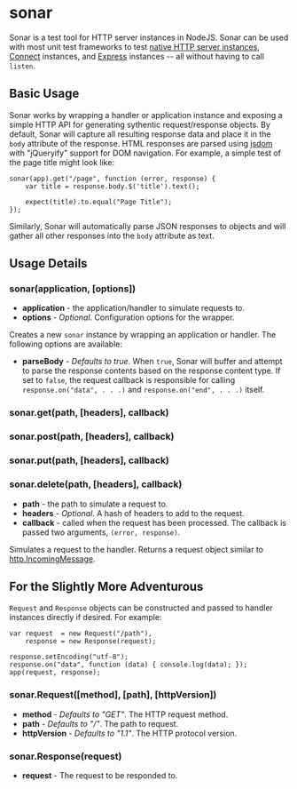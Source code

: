 sonar
=====

Sonar is a test tool for HTTP server instances in NodeJS. Sonar can be used with
most unit test frameworks to test [native HTTP server instances][1],
[Connect][2] instances, and [Express][3] instances -- all without having to
call `listen`.

## Basic Usage

Sonar works by wrapping a handler or application instance and exposing a simple
HTTP API for generating sythentic request/response objects. By default, Sonar
will capture all resulting response data and place it in the `body` attribute
of the response. HTML responses are parsed using [jsdom][4] with "jQueryify"
support for DOM navigation. For example, a simple test of the page title might
look like:

    sonar(app).get("/page", function (error, response) {
        var title = response.body.$('title').text();
        
        expect(title).to.equal("Page Title");
    });

Similarly, Sonar will automatically parse JSON responses to objects and will
gather all other responses into the `body` attribute as text.

## Usage Details

### sonar(application, [options])

 + **application** - the application/handler to simulate requests to.
 + **options** - _Optional_. Configuration options for the wrapper.

Creates a new `sonar` instance by wrapping an application or handler. The
following options are available:

 + **parseBody** - _Defaults to true_. When `true`, Sonar will buffer and
    attempt to parse the response contents based on the response content type.
    If set to `false`, the request callback is responsible for calling
    `response.on("data", . . .)` and `response.on("end", . . .)` itself.

### sonar.get(path, [headers], callback)
### sonar.post(path, [headers], callback)
### sonar.put(path, [headers], callback)
### sonar.delete(path, [headers], callback)

 + **path** - the path to simulate a request to.
 + **headers** - _Optional_. A hash of headers to add to the request.
 + **callback** - called when the request has been processed. The callback is
    passed two arguments, `(error, response)`.

Simulates a request to the handler. Returns a request object similar to
[http.IncomingMessage][5].

## For the Slightly More Adventurous

`Request` and `Response` objects can be constructed and passed to handler
instances directly if desired. For example:

    var request  = new Request("/path"),
        response = new Response(request);
    
    response.setEncoding("utf-8");
    response.on("data", function (data) { console.log(data); });
    app(request, response);
    
### sonar.Request([method], [path], [httpVersion])

 + **method** - _Defaults to "GET"_. The HTTP request method.
 + **path** - _Defaults to "/"_. The path to request.
 + **httpVersion** - _Defaults to "1.1"_. The HTTP protocol version.

### sonar.Response(request)

 + **request** - The request to be responded to.

[1]: http://nodejs.org/api/http.html#http_http_createserver_requestlistener "HTTP Server"
[2]: https://github.com/senchalabs/connect "Connect"
[3]: http://expressjs.com/ "Express"
[4]: https://github.com/tmpvar/jsdom "jsdom"
[5]: http://nodejs.org/api/http.html#http_http_incomingmessage "IncomingMessage"
